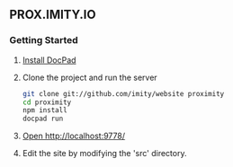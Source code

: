 ## PROX.IMITY.IO

### Getting Started

1. [Install DocPad](https://github.com/bevry/docpad)

1. Clone the project and run the server

	``` bash
	git clone git://github.com/imity/website proximity
	cd proximity
	npm install
	docpad run
	```

1. [Open http://localhost:9778/](http://localhost:9778/)

1. Edit the site by modifying the 'src' directory.